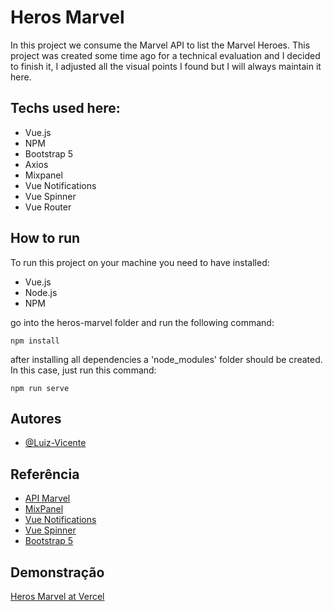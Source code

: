 
# Heros Marvel

In this project we consume the Marvel API to list the Marvel Heroes.
This project was created some time ago for a technical evaluation and I decided to finish it, I adjusted all the visual points I found but I will always maintain it here.

## Techs used here:
- Vue.js
- NPM
- Bootstrap 5
- Axios
- Mixpanel
- Vue Notifications
- Vue Spinner
- Vue Router


## How to run

To run this project on your machine you need to have installed:

- Vue.js
- Node.js
- NPM

go into the heros-marvel folder and run the following command:
```
npm install
```
after installing all dependencies a 'node_modules' folder should be created. In this case, just run this command:
```
npm run serve
```


## Autores

- [@Luiz-Vicente](https://www.github.com/Luiz-Vicente)


## Referência

 - [API Marvel](https://developer.marvel.com/)
 - [MixPanel](https://mixpanel.com/)
 - [Vue Notifications](https://www.npmjs.com/package/@kyvg/vue3-notification)
 - [Vue Spinner](https://github.com/greyby/vue-spinner)
 - [Bootstrap 5](https://getbootstrap.com/docs/5.0/getting-started/introduction/)


## Demonstração

[Heros Marvel at Vercel](https://heros-marvel.vercel.app/)
